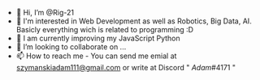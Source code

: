 - 👋 Hi, I’m @Rig-21
- 👀 I'm interested in Web Development as well as Robotics, Big Data, AI. Basicly everything wich is related to programming :D
- 🌱 I am currently improving my JavaScript Python
- 💞️ I’m looking to collaborate on ...
- 📫 How to reach me - You can send me emial at szymanskiadam111@gmail.com or write at Discord 
" _Adam_#4171 "

<!---
Rig-21/Rig-21 is a ✨ special ✨ repository because its `README.md` (this file) appears on your GitHub profile.
You can click the Preview link to take a look at your changes.
--->
